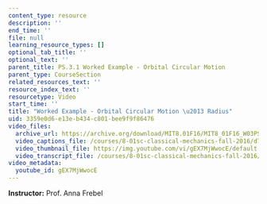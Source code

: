 ```yaml
---
content_type: resource
description: ''
end_time: ''
file: null
learning_resource_types: []
optional_tab_title: ''
optional_text: ''
parent_title: PS.3.1 Worked Example - Orbital Circular Motion
parent_type: CourseSection
related_resources_text: ''
resource_index_text: ''
resourcetype: Video
start_time: ''
title: "Worked Example - Orbital Circular Motion \u2013 Radius"
uid: 3359e0d6-e13e-b434-c801-bee9f9f86476
video_files:
  archive_url: https://archive.org/download/MIT8.01F16/MIT8_01F16_W03PS01_1_360p.mp4
  video_captions_file: /courses/8-01sc-classical-mechanics-fall-2016/d7e31577070357978a35e4ce6298fd55_gEX7MjWwocE.vtt
  video_thumbnail_file: https://img.youtube.com/vi/gEX7MjWwocE/default.jpg
  video_transcript_file: /courses/8-01sc-classical-mechanics-fall-2016/1026dec6fd1af1c9d435cc6f98ce5fd4_gEX7MjWwocE.pdf
video_metadata:
  youtube_id: gEX7MjWwocE
---
```


**Instructor:** Prof. Anna Frebel